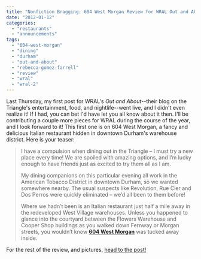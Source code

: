 ```yaml
---
title: "Nonfiction Bragging: 604 West Morgan Review for WRAL Out and About"
date: "2012-01-12"
categories:
  - "restaurants"
  - "announcements"
tags:
  - "604-west-morgan"
  - "dining"
  - "durham"
  - "out-and-about"
  - "rebecca-gomez-farrell"
  - "review"
  - "wral"
  - "wral-2"
---
```


Last Thursday, my first post for WRAL's _Out and About_\--their blog on the Triangle's entertainment, food, and nightlife--went live, and I didn't even realize it! If I had, you can bet I'd have let you all know about it then. I'll be contributing a couple more pieces for WRAL during the course of the year, and I look forward to it! This first one is on 604 West Morgan, a fancy and delicious Italian restaurant hidden in downtown Durham's warehouse district. Here is your teaser:

> I have a compulsion when dining out in the Triangle – I must try a new place every time! We are spoiled with amazing options, and I’m lucky enough to have friends just as excited to try them all as I am.
>
> My dining companions on this particular evening all work in the American Tobacco District in downtown Durham, so we wanted somewhere nearby. The usual suspects like Revolution, Rue Cler and Dos Perros were quickly eliminated – we’d all been to them before!
>
> Where we hadn’t been is an Italian restaurant just half a mile away in the redeveloped West Village warehouses. Unless you happened to glance into the courtyard between the Flowers Warehouse and Cooper Shop buildings as you walked down Fernway or Morgan streets, you wouldn’t know **[604 West Morgan](http://www.wral.com/entertainment/out_and_about/venue/10543319/)** was tucked away inside.

For the rest of the review, and pictures, [head to the post!](http://www.wral.com/entertainment/out_and_about/blogpost/10543330/ "Out and About")
